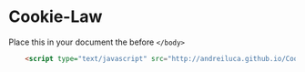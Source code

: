 Cookie-Law
==========
Place this in your document the before `</body>`
```html
    <script type="text/javascript" src="http://andreiluca.github.io/Cookie-Law/cookie.law.min.js"></script>
```